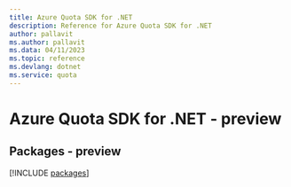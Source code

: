 ```yaml
---
title: Azure Quota SDK for .NET
description: Reference for Azure Quota SDK for .NET
author: pallavit
ms.author: pallavit
ms.data: 04/11/2023
ms.topic: reference
ms.devlang: dotnet
ms.service: quota
---
```

# Azure Quota SDK for .NET - preview
## Packages - preview
[!INCLUDE [packages](quota-index.md)]